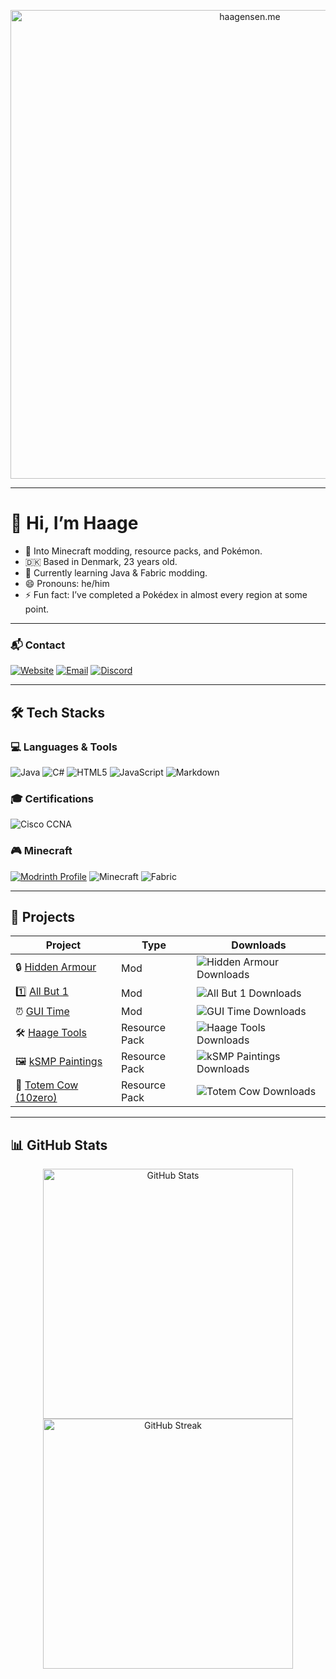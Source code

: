 <p align="center">
  <a href="https://www.haagensen.me">
    <img
      src="https://cdn.modrinth.com/data/cached_images/b811a708d2a8f791cf233906b023325b01812d2e.png"
      alt="haagensen.me"
      width="750"
      loading="lazy"
    />
  </a>
</p>

---

# 👋 Hi, I’m Haage

- 👀 Into Minecraft modding, resource packs, and Pokémon.
- 🇩🇰 Based in Denmark, 23 years old.
- 🌱 Currently learning Java & Fabric modding.
- 😄 Pronouns: he/him
- ⚡ Fun fact: I’ve completed a Pokédex in almost every region at some point.

---

### 📬 Contact

[![Website](https://img.shields.io/badge/Website-haagensen.me-0078D4?style=for-the-badge&logo=google-chrome&logoColor=white)](https://www.haagensen.me)
[![Email](https://img.shields.io/badge/Email-Haage001@gmail.com-D14836?style=for-the-badge&logo=gmail&logoColor=white)](mailto:Haage001@gmail.com)
[![Discord](https://img.shields.io/badge/Discord-Haage-5865F2?style=for-the-badge&logo=discord&logoColor=white)](https://discord.com/users/182506412482494465)

---

## 🛠 Tech Stacks

### 💻 Languages & Tools

![Java](https://img.shields.io/badge/Java-ED8B00?style=for-the-badge)
![C#](https://img.shields.io/badge/C%23-239120?style=for-the-badge)
![HTML5](https://img.shields.io/badge/HTML5-E34F26?style=for-the-badge&logo=html5&logoColor=white)
![JavaScript](https://img.shields.io/badge/JavaScript-F7DF1E?style=for-the-badge&logo=javascript&logoColor=black)
![Markdown](https://img.shields.io/badge/Markdown-000000?style=for-the-badge&logo=markdown&logoColor=white)

### 🎓 Certifications

![Cisco CCNA](https://img.shields.io/badge/Cisco-CCNA-1BA0D7?style=for-the-badge&logo=cisco&logoColor=white)

### 🎮 Minecraft

[![Modrinth Profile](https://img.shields.io/badge/Modrinth%20Profile-Haage-5da545?style=for-the-badge&logo=modrinth&logoColor=white)](https://modrinth.com/user/Haage)
![Minecraft](https://img.shields.io/badge/Minecraft-1.21.x-62B47A?style=for-the-badge)
![Fabric](https://img.shields.io/badge/Fabric-0D1117?style=for-the-badge)

---

## 🚀 Projects

| Project | Type | Downloads |
|---------|------|-----------|
| 🔒 [Hidden Armour](https://modrinth.com/mod/hidden-armour) | Mod | ![Hidden Armour Downloads](https://img.shields.io/badge/dynamic/json?color=5da545&label=Downloads&query=downloads&url=https%3A%2F%2Fapi.modrinth.com%2Fv2%2Fproject%2Fhidden-armour&style=flat-square&logo=modrinth&logoColor=white) |
| 1️⃣ [All But 1](https://modrinth.com/mod/all-but-1) | Mod | ![All But 1 Downloads](https://img.shields.io/badge/dynamic/json?color=5da545&label=Downloads&query=downloads&url=https%3A%2F%2Fapi.modrinth.com%2Fv2%2Fproject%2Fall-but-1&style=flat-square&logo=modrinth&logoColor=white) |
| ⏰ [GUI Time](https://modrinth.com/mod/gui-time) | Mod | ![GUI Time Downloads](https://img.shields.io/badge/dynamic/json?color=5da545&label=Downloads&query=downloads&url=https%3A%2F%2Fapi.modrinth.com%2Fv2%2Fproject%2Fgui-time&style=flat-square&logo=modrinth&logoColor=white) |
| 🛠️ [Haage Tools](https://modrinth.com/resourcepack/haage-tools) | Resource Pack | ![Haage Tools Downloads](https://img.shields.io/badge/dynamic/json?color=5da545&label=Downloads&query=downloads&url=https%3A%2F%2Fapi.modrinth.com%2Fv2%2Fproject%2Fhaage-tools&style=flat-square&logo=modrinth&logoColor=white) |
| 🖼️ [kSMP Paintings](https://modrinth.com/resourcepack/ksmp-paintings) | Resource Pack | ![kSMP Paintings Downloads](https://img.shields.io/badge/dynamic/json?color=5da545&label=Downloads&query=downloads&url=https%3A%2F%2Fapi.modrinth.com%2Fv2%2Fproject%2Fksmp-paintings&style=flat-square&logo=modrinth&logoColor=white) |
| 🐄 [Totem Cow (10zero)](https://modrinth.com/resourcepack/totem-cow_10zero) | Resource Pack | ![Totem Cow Downloads](https://img.shields.io/badge/dynamic/json?color=5da545&label=Downloads&query=downloads&url=https%3A%2F%2Fapi.modrinth.com%2Fv2%2Fproject%2Ftotem-cow_10zero&style=flat-square&logo=modrinth&logoColor=white) |

---

## 📊 GitHub Stats

<p align="center">
  <img src="https://github-readme-stats.vercel.app/api?username=Haage001&show_icons=true&theme=tokyonight&hide_rank=true" alt="GitHub Stats" width="400" />
  <br />
  <img src="https://github-readme-streak-stats.herokuapp.com?user=Haage001&theme=tokyonight" alt="GitHub Streak" width="400" />
</p>

